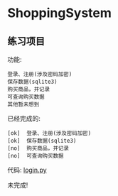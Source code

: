 # ShoppingSystem

## 练习项目

功能:
    
    登录、注册(涉及密码加密)
    保存数据(sqlite3)
    购买商品，并记录
    可查询购买数据
    其他暂未想到


已经完成的:

    [ok]  登录、注册(涉及密码加密) 
    [ok]  保存数据(sqlite3)
    [no]  购买商品，并记录
    [no]  可查询购买数据

代码: [login.py](https://github.com/rookiesmile/ShoppingSystem/blob/master/admin/Register.py)

未完成!
